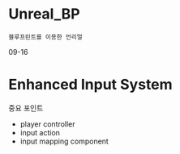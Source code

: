 # Unreal_BP

    블루프린트를 이용한 언리얼

09-16
# Enhanced Input System
중요 포인트
- player controller
- input action
- input mapping component
